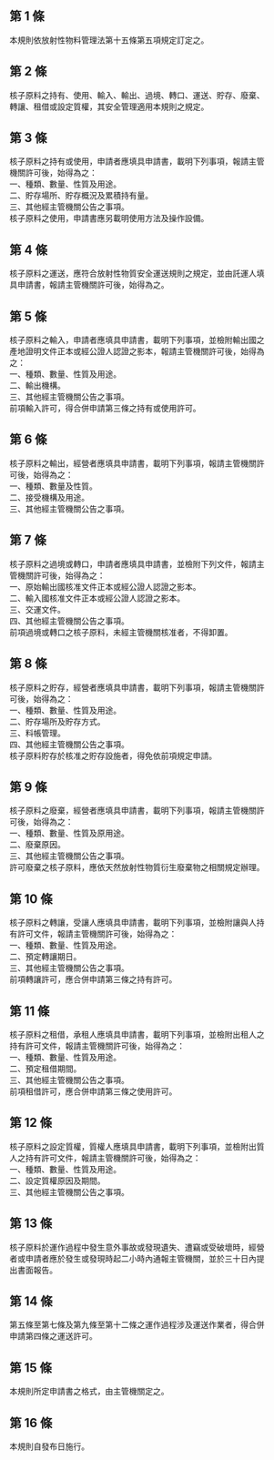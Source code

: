 第 1 條
-------
本規則依放射性物料管理法第十五條第五項規定訂定之。

第 2 條
-------
核子原料之持有、使用、輸入、輸出、過境、轉口、運送、貯存、廢棄、  
轉讓、租借或設定質權，其安全管理適用本規則之規定。

第 3 條
-------
核子原料之持有或使用，申請者應填具申請書，載明下列事項，報請主管  
機關許可後，始得為之：  
一、種類、數量、性質及用途。  
二、貯存場所、貯存概況及累積持有量。  
三、其他經主管機關公告之事項。  
核子原料之使用，申請書應另載明使用方法及操作設備。

第 4 條
-------
核子原料之運送，應符合放射性物質安全運送規則之規定，並由託運人填  
具申請書，報請主管機關許可後，始得為之。

第 5 條
-------
核子原料之輸入，申請者應填具申請書，載明下列事項，並檢附輸出國之  
產地證明文件正本或經公證人認證之影本，報請主管機關許可後，始得為  
之：  
一、種類、數量、性質及用途。  
二、輸出機構。  
三、其他經主管機關公告之事項。  
前項輸入許可，得合併申請第三條之持有或使用許可。

第 6 條
-------
核子原料之輸出，經營者應填具申請書，載明下列事項，報請主管機關許  
可後，始得為之：  
一、種類、數量及性質。  
二、接受機構及用途。  
三、其他經主管機關公告之事項。

第 7 條
-------
核子原料之過境或轉口，申請者應填具申請書，並檢附下列文件，報請主  
管機關許可後，始得為之：  
一、原始輸出國核准文件正本或經公證人認證之影本。  
二、輸入國核准文件正本或經公證人認證之影本。  
三、交運文件。  
四、其他經主管機關公告之事項。  
前項過境或轉口之核子原料，未經主管機關核准者，不得卸置。

第 8 條
-------
核子原料之貯存，經營者應填具申請書，載明下列事項，報請主管機關許  
可後，始得為之：  
一、種類、數量、性質及用途。  
二、貯存場所及貯存方式。  
三、料帳管理。  
四、其他經主管機關公告之事項。  
核子原料貯存於核准之貯存設施者，得免依前項規定申請。

第 9 條
-------
核子原料之廢棄，經營者應填具申請書，載明下列事項，報請主管機關許  
可後，始得為之：  
一、種類、數量、性質及原用途。  
二、廢棄原因。  
三、其他經主管機關公告之事項。  
許可廢棄之核子原料，應依天然放射性物質衍生廢棄物之相關規定辦理。

第 10 條
--------
核子原料之轉讓，受讓人應填具申請書，載明下列事項，並檢附讓與人持  
有許可文件，報請主管機關許可後，始得為之：  
一、種類、數量、性質及用途。  
二、預定轉讓期日。  
三、其他經主管機關公告之事項。  
前項轉讓許可，應合併申請第三條之持有許可。

第 11 條
--------
核子原料之租借，承租人應填具申請書，載明下列事項，並檢附出租人之  
持有許可文件，報請主管機關許可後，始得為之：  
一、種類、數量、性質及用途。  
二、預定租借期間。  
三、其他經主管機關公告之事項。  
前項租借許可，應合併申請第三條之使用許可。

第 12 條
--------
核子原料之設定質權，質權人應填具申請書，載明下列事項，並檢附出質  
人之持有許可文件，報請主管機關許可後，始得為之：  
一、種類、數量、性質及用途。  
二、設定質權原因及期間。  
三、其他經主管機關公告之事項。

第 13 條
--------
核子原料於運作過程中發生意外事故或發現遺失、遭竊或受破壞時，經營  
者或申請者應於發生或發現時起二小時內通報主管機關，並於三十日內提  
出書面報告。

第 14 條
--------
第五條至第七條及第九條至第十二條之運作過程涉及運送作業者，得合併  
申請第四條之運送許可。

第 15 條
--------
本規則所定申請書之格式，由主管機關定之。

第 16 條
--------
本規則自發布日施行。

